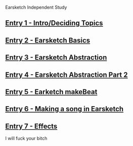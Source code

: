 Earsketch Independent Study

## [Entry 1 - Intro/Deciding Topics](entry1.md)
## [Entry 2 - Earsketch Basics](entry2.md)
## [Entry 3 - Earsketch Abstraction](entry3.md)
## [Entry 4 - Earsketch Abstraction Part 2](entry4.md)
## [Entry 5 - Earketch makeBeat](entry5.md)
## [Entry 6 - Making a song in Earsketch](entry6.md)
## [Entry 7 - Effects](entry7.md)


I will fuck your bitch
